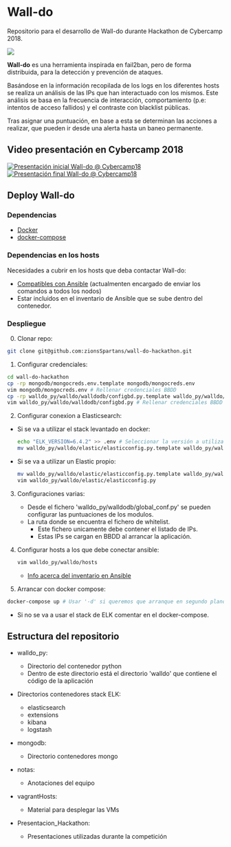 # Wall-do
Repositorio para el desarrollo de Wall-do durante Hackathon de Cybercamp 2018.

![](notas/imgs/500_logo_walldo_ladrillo.png)

**Wall-do** es una herramienta inspirada en fail2ban, pero de forma distribuida, para la detección y prevención de ataques.

Basándose en la información recopilada de los logs en los diferentes hosts se realiza un análisis de las IPs que han interactuado con los mismos. Este análisis se basa en la frecuencia de interacción, comportamiento (p.e: intentos de acceso fallidos) y el contraste con blacklist públicas.

Tras asignar una puntuación, en base a esta se determinan las acciones a realizar, que pueden ir desde una alerta hasta un baneo permanente.

## Video presentación en Cybercamp 2018
[![Presentación inicial Wall-do @ Cybercamp18](https://img.youtube.com/vi/-TpUf4Bp5xw/0.jpg)](https://www.youtube.com/watch?v=DeDDFs807nY&t=601s&ab_channel=INCIBE)
[![Presentación final  Wall-do @ Cybercamp18](https://img.youtube.com/vi/-TpUf4Bp5xw/0.jpg)](https://youtu.be/6-v_8ZXpSBw?t=9447)

## Deploy Wall-do
### Dependencias
- [Docker](https://docs.docker.com/install/)
- [docker-compose](https://docs.docker.com/compose/install/#install-compose)

### Dependencias en los hosts
Necesidades a cubrir en los hosts que deba contactar Wall-do:
- [Compatibles con Ansible](https://docs.ansible.com/ansible/2.7/installation_guide/intro_installation.html#managed-node-requirements) (actualmenten encargado de enviar los comandos a todos los nodos)
- Estar incluidos en el inventario de Ansible que se sube dentro del contenedor.

### Despliegue
0. Clonar repo:
  ```bash
  git clone git@github.com:zionsSpartans/wall-do-hackathon.git
  ```
1. Configurar credenciales:
```bash
cd wall-do-hackathon
cp -rp mongodb/mongocreds.env.template mongodb/mongocreds.env
vim mongodb/mongocreds.env # Rellenar credenciales BBDD
cp -rp walldo_py/walldo/walldodb/configbd.py.template walldo_py/walldo/walldodb/configbd.py
vim walldo_py/walldo/walldodb/configbd.py # Rellenar credenciales BBDD (las mismas que antes!!)
```

2. Configurar conexion a Elasticsearch:
  - Si se va a utilizar el stack levantado en docker:
    ```bash
    echo "ELK_VERSION=6.4.2" >> .env # Seleccionar la versión a utilizar de Elastic
    mv walldo_py/walldo/elastic/elasticconfig.py.template walldo_py/walldo/elastic/elasticconfig.py
    ```
  - Si se va a utilizar un Elastic propio:
    ```bash
    mv walldo_py/walldo/elastic/elasticconfig.py.template walldo_py/walldo/elastic/elasticconfig.py
    vim walldo_py/walldo/elastic/elasticconfig.py
    ```

3. Configuraciones varias:
   - Desde el fichero 'walldo_py/walldodb/global_conf.py' se pueden
     configurar las puntuaciones de los modulos.
   - La ruta donde se encuentra el fichero de whitelist.
     - Este fichero unicamente debe contener el listado de IPs.
     - Estas IPs se cargan en BBDD al arrancar la aplicación.

4. Configurar hosts a los que debe conectar ansible:
   ```bash
   vim walldo_py/walldo/hosts
   ```
      - [Info acerca del inventario en Ansible](https://docs.ansible.com/ansible/2.4/intro_inventory.html)

5. Arrancar con docker compose:
```bash
docker-compose up # Usar '-d' si queremos que arranque en segundo plano 
```
  - Si no se va a usar el stack de ELK comentar en el docker-compose.

## Estructura del repositorio

- walldo_py:
    - Directorio del contenedor python
    - Dentro de este directorio está el directorio 'walldo' que contiene el código de la aplicación
    
- Directorios contenedores stack ELK:
    - elasticsearch
    - extensions 
    - kibana 	
    - logstash 

- mongodb:
    - Directorio contenedores mongo
	
- notas:
    - Anotaciones del equipo

- vagrantHosts: 
    - Material para desplegar las VMs

- Presentacion_Hackathon:
    - Presentaciones utilizadas durante la competición
